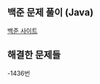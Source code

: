 ## 백준 문제 풀이 (Java)

<a href='https://www.acmicpc.net/' target='_blank'>백준 사이트</a>
## 해결한 문제들
-1436번 
